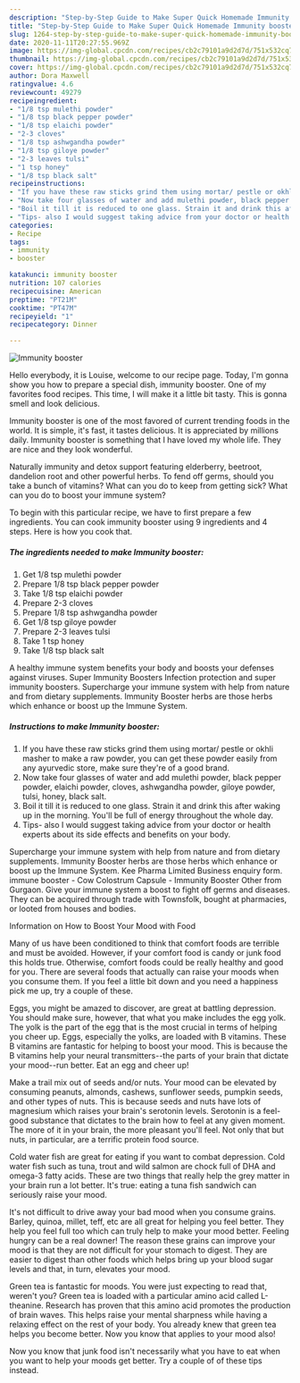 ```yaml
---
description: "Step-by-Step Guide to Make Super Quick Homemade Immunity booster"
title: "Step-by-Step Guide to Make Super Quick Homemade Immunity booster"
slug: 1264-step-by-step-guide-to-make-super-quick-homemade-immunity-booster
date: 2020-11-11T20:27:55.969Z
image: https://img-global.cpcdn.com/recipes/cb2c79101a9d2d7d/751x532cq70/immunity-booster-recipe-main-photo.jpg
thumbnail: https://img-global.cpcdn.com/recipes/cb2c79101a9d2d7d/751x532cq70/immunity-booster-recipe-main-photo.jpg
cover: https://img-global.cpcdn.com/recipes/cb2c79101a9d2d7d/751x532cq70/immunity-booster-recipe-main-photo.jpg
author: Dora Maxwell
ratingvalue: 4.6
reviewcount: 49279
recipeingredient:
- "1/8 tsp mulethi powder"
- "1/8 tsp black pepper powder"
- "1/8 tsp elaichi powder"
- "2-3 cloves"
- "1/8 tsp ashwgandha powder"
- "1/8 tsp giloye powder"
- "2-3 leaves tulsi"
- "1 tsp honey"
- "1/8 tsp black salt"
recipeinstructions:
- "If you have these raw sticks grind them using mortar/ pestle or okhli masher to make a raw powder, you can get these powder easily from any ayurvedic store, make sure they&#39;re of a good brand."
- "Now take four glasses of water and add mulethi powder, black pepper powder, elaichi powder, cloves, ashwgandha powder, giloye powder, tulsi, honey, black salt."
- "Boil it till it is reduced to one glass. Strain it and drink this after waking up in the morning. You&#39;ll be full of energy throughout the whole day."
- "Tips- also I would suggest taking advice from your doctor or health experts about its side effects and benefits on your body."
categories:
- Recipe
tags:
- immunity
- booster

katakunci: immunity booster 
nutrition: 107 calories
recipecuisine: American
preptime: "PT21M"
cooktime: "PT47M"
recipeyield: "1"
recipecategory: Dinner

---
```



![Immunity booster](https://img-global.cpcdn.com/recipes/cb2c79101a9d2d7d/751x532cq70/immunity-booster-recipe-main-photo.jpg)

Hello everybody, it is Louise, welcome to our recipe page. Today, I'm gonna show you how to prepare a special dish, immunity booster. One of my favorites food recipes. This time, I will make it a little bit tasty. This is gonna smell and look delicious.

Immunity booster is one of the most favored of current trending foods in the world. It is simple, it's fast, it tastes delicious. It is appreciated by millions daily. Immunity booster is something that I have loved my whole life. They are nice and they look wonderful.

Naturally immunity and detox support featuring elderberry, beetroot, dandelion root and other powerful herbs. To fend off germs, should you take a bunch of vitamins? What can you do to keep from getting sick? What can you do to boost your immune system?


To begin with this particular recipe, we have to first prepare a few ingredients. You can cook immunity booster using 9 ingredients and 4 steps. Here is how you cook that.

<!--inarticleads1-->

##### The ingredients needed to make Immunity booster:

1. Get 1/8 tsp mulethi powder
1. Prepare 1/8 tsp black pepper powder
1. Take 1/8 tsp elaichi powder
1. Prepare 2-3 cloves
1. Prepare 1/8 tsp ashwgandha powder
1. Get 1/8 tsp giloye powder
1. Prepare 2-3 leaves tulsi
1. Take 1 tsp honey
1. Take 1/8 tsp black salt


A healthy immune system benefits your body and boosts your defenses against viruses. Super Immunity Boosters Infection protection and super immunity boosters. Supercharge your immune system with help from nature and from dietary supplements. Immunity Booster herbs are those herbs which enhance or boost up the Immune System. 

<!--inarticleads2-->

##### Instructions to make Immunity booster:

1. If you have these raw sticks grind them using mortar/ pestle or okhli masher to make a raw powder, you can get these powder easily from any ayurvedic store, make sure they&#39;re of a good brand.
1. Now take four glasses of water and add mulethi powder, black pepper powder, elaichi powder, cloves, ashwgandha powder, giloye powder, tulsi, honey, black salt.
1. Boil it till it is reduced to one glass. Strain it and drink this after waking up in the morning. You&#39;ll be full of energy throughout the whole day.
1. Tips- also I would suggest taking advice from your doctor or health experts about its side effects and benefits on your body.


Supercharge your immune system with help from nature and from dietary supplements. Immunity Booster herbs are those herbs which enhance or boost up the Immune System. Kee Pharma Limited Business enquiry form. immune booster - Cow Colostrum Capsule - Immunity Booster Other from Gurgaon. Give your immune system a boost to fight off germs and diseases. They can be acquired through trade with Townsfolk, bought at pharmacies, or looted from houses and bodies. 

Information on How to Boost Your Mood with Food


Many of us have been conditioned to think that comfort foods are terrible and must be avoided. However, if your comfort food is candy or junk food this holds true. Otherwise, comfort foods could be really healthy and good for you. There are several foods that actually can raise your moods when you consume them. If you feel a little bit down and you need a happiness pick me up, try a couple of these.

Eggs, you might be amazed to discover, are great at battling depression. You should make sure, however, that what you make includes the egg yolk. The yolk is the part of the egg that is the most crucial in terms of helping you cheer up. Eggs, especially the yolks, are loaded with B vitamins. These B vitamins are fantastic for helping to boost your mood. This is because the B vitamins help your neural transmitters--the parts of your brain that dictate your mood--run better. Eat an egg and cheer up!

Make a trail mix out of seeds and/or nuts. Your mood can be elevated by consuming peanuts, almonds, cashews, sunflower seeds, pumpkin seeds, and other types of nuts. This is because seeds and nuts have lots of magnesium which raises your brain's serotonin levels. Serotonin is a feel-good substance that dictates to the brain how to feel at any given moment. The more of it in your brain, the more pleasant you'll feel. Not only that but nuts, in particular, are a terrific protein food source.

Cold water fish are great for eating if you want to combat depression. Cold water fish such as tuna, trout and wild salmon are chock full of DHA and omega-3 fatty acids. These are two things that really help the grey matter in your brain run a lot better. It's true: eating a tuna fish sandwich can seriously raise your mood. 

It's not difficult to drive away your bad mood when you consume grains. Barley, quinoa, millet, teff, etc are all great for helping you feel better. They help you feel full too which can truly help to make your mood better. Feeling hungry can be a real downer! The reason these grains can improve your mood is that they are not difficult for your stomach to digest. They are easier to digest than other foods which helps bring up your blood sugar levels and that, in turn, elevates your mood.

Green tea is fantastic for moods. You were just expecting to read that, weren't you? Green tea is loaded with a particular amino acid called L-theanine. Research has proven that this amino acid promotes the production of brain waves. This helps raise your mental sharpness while having a relaxing effect on the rest of your body. You already knew that green tea helps you become better. Now you know that applies to your mood also!

Now you know that junk food isn't necessarily what you have to eat when you want to help your moods get better. Try  a  couple of  of  these  tips  instead.

